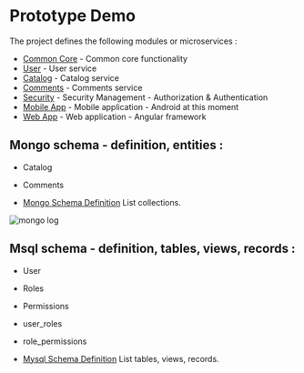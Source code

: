 # Prototype Demo
The project defines the following modules or microservices :
* [Common Core](https://github.com/foxsermon/ProtoDemo/tree/master/ProtoDemoCore) - Common core functionality
* [User](https://github.com/foxsermon/ProtoDemo/tree/master/ProtoDemoUser) - User service
* [Catalog](https://github.com/foxsermon/ProtoDemo/tree/master/ProtoDemoCatalog) - Catalog service
* [Comments](https://github.com/foxsermon/ProtoDemo/tree/master/ProtoDemoComments) - Comments service
* [Security](https://github.com/foxsermon/ProtoDemo/tree/master/ProtoDemoSecurity) - Security Management - Authorization & Authentication 
* [Mobile App](https://github.com/foxsermon/ProtoDemo/tree/master/ProtoDemoMobileAndroid) - Mobile application - Android at this moment
* [Web App](https://github.com/foxsermon/ProtoDemo/tree/master/ProtoDemoWebApp) - Web application - Angular framework

## Mongo schema - definition, entities : 
* Catalog
* Comments

* [Mongo Schema Definition](https://github.com/foxsermon/ProtoDemo/tree/master/ProtoDemoMongoSchema) List collections.

![mongo log](https://www.ctl.io/knowledge-base/images/mongodb/mongodb-logo.png)

## Msql schema - definition, tables, views, records : 

* User
* Roles
* Permissions
* user_roles
* role_permissions

* [Mysql Schema Definition](https://github.com/foxsermon/ProtoDemo/tree/master/ProtoDemoMySqlSchema) List tables, views, records.

